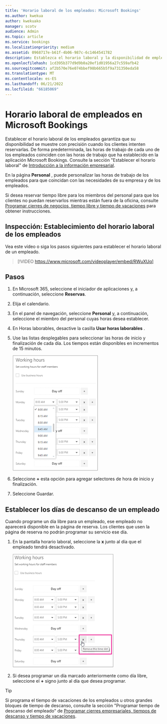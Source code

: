 ```yaml
---
title: 'Horario laboral de los empleados: Microsoft Bookings'
ms.author: kwekua
author: kwekuako
manager: scotv
audience: Admin
ms.topic: article
ms.service: bookings
ms.localizationpriority: medium
ms.assetid: 0968717e-b61f-4b06-987c-6c1464541782
description: Establezca el horario laboral y la disponibilidad de empleados en Microsoft Bookings.
ms.openlocfilehash: 1cd395b377d9d9b0a20ef1d01956a27c559afb42
ms.sourcegitcommit: af2b570e76e074bbef98b665b5f9a731350eda58
ms.translationtype: MT
ms.contentlocale: es-ES
ms.lasthandoff: 06/21/2022
ms.locfileid: "66185069"
---
```

# <a name="employee-working-hours-in-microsoft-bookings"></a>Horario laboral de empleados en Microsoft Bookings

Establecer el horario laboral de los empleados garantiza que su disponibilidad se muestre con precisión cuando los clientes intenten reservarlas. De forma predeterminada, las horas de trabajo de cada uno de los empleados coinciden con las horas de trabajo que ha establecido en la aplicación Microsoft Bookings. Consulte la sección "Establecer el horario laboral" de [Introducción a la información empresarial](enter-business-information.md).

En la página **Personal** , puede personalizar las horas de trabajo de los empleados para que coincidan con las necesidades de su empresa y de los empleados.

Si desea reservar tiempo libre para los miembros del personal para que los clientes no puedan reservarlos mientras están fuera de la oficina, consulte [Programar cierres de negocios, tiempo libre y tiempo de vacaciones](schedule-closures-time-off-vacation.md) para obtener instrucciones.

## <a name="watch-set-employee-working-hours"></a>Inspección: Establecimiento del horario laboral de los empleados

Vea este vídeo o siga los pasos siguientes para establecer el horario laboral de un empleado.

> [!VIDEO https://www.microsoft.com/videoplayer/embed/RWuXUq]

## <a name="steps"></a>Pasos

1. En Microsoft 365, seleccione el iniciador de aplicaciones y, a continuación, seleccione **Reservas**.

1. Elija el calendario.

1. En el panel de navegación, seleccione **Personal** y, a continuación, seleccione el miembro del personal cuyas horas desea establecer.

1. En Horas laborables, desactive la casilla **Usar horas laborables** .

1. Use las listas desplegables para seleccionar las horas de inicio y finalización de cada día. Los tiempos están disponibles en incrementos de 15 minutos.

   ![Imagen de la pantalla de horas de trabajo del personal de Bookings.](../media/bookings-staff-hours.png)

1. Seleccione **+** esta opción para agregar selectores de hora de inicio y finalización.

1. Seleccione Guardar.

## <a name="set-an-employees-days-off"></a>Establecer los días de descanso de un empleado

Cuando programe un día libre para un empleado, ese empleado no aparecerá disponible en la página de reserva. Los clientes que usen la página de reserva no podrán programar su servicio ese día.

1. En la pantalla horario laboral, seleccione la **x** junto al día que el empleado tendrá desactivado.

   ![Imagen de la pantalla del horario laboral del personal de Bookings con el mouse sobre el botón x.](../media/bookings-staff-time-off.png)

1. Si desea programar un día marcado anteriormente como día libre, seleccione el **+** signo junto al día que desea programar.

> [!TIP]
> Si programa el tiempo de vacaciones de los empleados u otros grandes bloques de tiempo de descanso, consulte la sección "Programar tiempo de descanso del empleado" de [Programar cierres empresariales, tiempos de descanso y tiempo de vacaciones](schedule-closures-time-off-vacation.md#schedule-employee-time-off).
